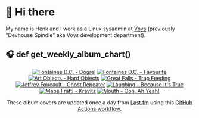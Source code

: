 # 👋 Hi there

My name is Henk and I work as a Linux sysadmin at <a href="https://www.voys.co/about/">Voys</a> (previously "Devhouse Spindle" aka Voys development department).

## 🎧 def get_weekly_album_chart()
<!-- lastfm -->
<p align="center"><a href="https://www.last.fm/music/Fontaines+D.C./Dogrel"><img src="https://lastfm.freetls.fastly.net/i/u/64s/a6e4705a174dcf7b423e82ed06038263.jpg" title="Fontaines D.C. - Dogrel"></a> <a href="https://www.last.fm/music/Fontaines+D.C./Favourite"><img src="https://lastfm.freetls.fastly.net/i/u/64s/b3062350c96042b29ae37e70271103f1.jpg" title="Fontaines D.C. - Favourite"></a> <a href="https://www.last.fm/music/Art+Objects/Hard+Objects"><img src="https://lastfm.freetls.fastly.net/i/u/64s/4bbbfcade247e1e454e8cde5a3399dfc.jpg" title="Art Objects - Hard Objects"></a> <a href="https://www.last.fm/music/Great+Falls/Trap+Feeding"><img src="https://lastfm.freetls.fastly.net/i/u/64s/f60fd279dbc168e98b335ad9dae7f8f8.jpg" title="Great Falls - Trap Feeding"></a> <a href="https://www.last.fm/music/Jeffrey+Foucault/Ghost+Repeater"><img src="https://lastfm.freetls.fastly.net/i/u/64s/49fe9ae43fb74c9491e31054dcf3032a.jpg" title="Jeffrey Foucault - Ghost Repeater"></a> <a href="https://www.last.fm/music/Laughing/Because+It%27s+True"><img src="https://lastfm.freetls.fastly.net/i/u/64s/213e1374a7ca0b3e033cf8b0e528f8d8.png" title="Laughing - Because It's True"></a> <a href="https://www.last.fm/music/Mabe+Fratti/Kravitz"><img src="https://lastfm.freetls.fastly.net/i/u/64s/c72ce2b251e1dc3522935b38aff1c586.jpg" title="Mabe Fratti - Kravitz"></a> <a href="https://www.last.fm/music/Mouth/Ooh,+Ah+Yeah!"><img src="https://lastfm.freetls.fastly.net/i/u/64s/794297cabe7bd1bf9955e3a3483a981b.jpg" title="Mouth - Ooh, Ah Yeah!"></a> </p>

<p align="center">These album covers are updated once a day from <a href="https://www.last.fm/user/hbokh">Last.fm</a> using this <a href="https://github.com/marketplace/actions/lastfm-to-markdown">GitHub Actions workflow</a>.</p>
